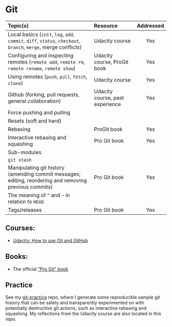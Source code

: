 # Git

| Topic(s) | Resource | Addressed |
| :------- | :------- | :-------: |
| Local basics (`init`, `log`, `add`, `commit`, `diff`, `status`, `checkout`, `branch`, `merge`, merge conflicts) | Udacity course | Yes |
| Configuring and inspecting remotes (`remote add`, `remote rm`, `remote rename`, `remote show`) | Udacity course, ProGit book | Yes |
| Using remotes (`push`, `pull`, `fetch`, `clone`) | Udacity course | Yes |
| Github (forking, pull requests, general collaboration) | Udacity course, past experience | Yes |
| Force pushing and pulling |  |  |
| Resets (soft and hard) |  |  |
| Rebasing | ProGit book | Yes |
| Interactive rebasing and squashing | Pro Git book | Yes |
| Sub-modules |  |  |
| `git stash` |  |  |
| Manipulating git history (amending commit messages; editing, reordering and removing previous commits) | Pro Git book | Yes |
| The meaning of `^` and `~` in relation to `HEAD` |  |  |
| Tags/releases | Pro Git book | Yes |

## Courses:
* [Udacity: How to use Git and GitHub](https://eu.udacity.com/course/how-to-use-git-and-github--ud775)

## Books:
* The official ["Pro Git" book](https://git-scm.com/book/en/v2/)

## Practice
See my [git-practice](https://github.com/cortadocodes/git-practice/tree/master/) repo, where I generate some 
reproducible sample git history that can be safely and transparently experimented on with potentially destructive 
git actions, such as interactive rebasing and squashing. My reflections from the Udacity course are also located in 
this repo.
